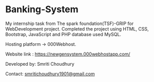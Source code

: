 # Banking-System

My internship task from The spark foundation(TSF)-GRIP for WebDevelopment project. Completed the project using HTML, CSS, Bootstrap, JavaScript and PHP database used MySQL.

Hosting platform -> 000Webhost.

Website link : https://newgensystem.000webhostapp.com/

Developed by: Smriti Choudhury

Contact: smritichoudhury1901@gmail.com
